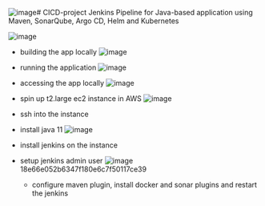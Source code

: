 ![image](https://github.com/hemu07/CICD-project/assets/90203539/dc300e66-9c40-4e5a-8408-1f3f6f342553)# CICD-project
Jenkins Pipeline for Java-based application using Maven, SonarQube, Argo CD, Helm and Kubernetes

![image](https://github.com/hemu07/CICD-project/assets/90203539/bebf6e54-50d8-4caa-88f8-ca79ba94b968)

- building the app locally
  ![image](https://github.com/hemu07/CICD-project/assets/90203539/425f3862-b767-4b6e-acb0-01bea94aec8f)
- running the application
  ![image](https://github.com/hemu07/CICD-project/assets/90203539/37b7b87b-2d6a-4b78-a861-102f6c525c3f)
- accessing the app locally
  ![image](https://github.com/hemu07/CICD-project/assets/90203539/e70d3ef0-db53-43fc-9025-e4a7083054e5)

- spin up t2.large ec2 instance in AWS
  ![image](https://github.com/hemu07/CICD-project/assets/90203539/07d41b16-9525-4866-bbcd-61b64669a924)

- ssh into the instance
- install java 11
  ![image](https://github.com/hemu07/CICD-project/assets/90203539/9ad917f6-17b9-41f8-b525-6ca6b4758a58)
- install jenkins on the instance
- setup jenkins admin user
  ![image](https://github.com/hemu07/CICD-project/assets/90203539/dc9935f6-cdb1-48c4-8fb3-ee23673312d0)
  18e66e052b6347f180e6c7f50117ce39

  - configure maven plugin, install docker and sonar plugins and restart the jenkins
